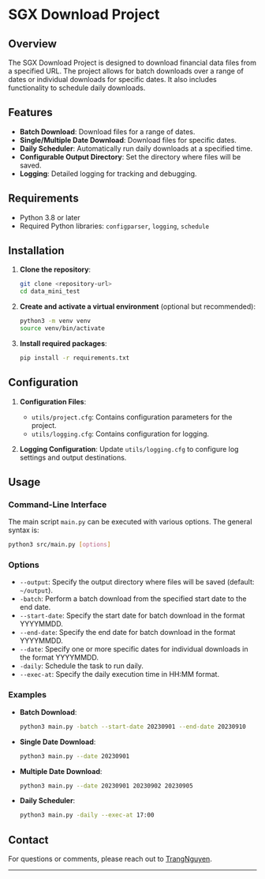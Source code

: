 # SGX Download Project

## Overview

The SGX Download Project is designed to download financial data files from a specified URL. The project allows for batch downloads over a range of dates or individual downloads for specific dates. It also includes functionality to schedule daily downloads.

## Features

- **Batch Download**: Download files for a range of dates.
- **Single/Multiple Date Download**: Download files for specific dates.
- **Daily Scheduler**: Automatically run daily downloads at a specified time.
- **Configurable Output Directory**: Set the directory where files will be saved.
- **Logging**: Detailed logging for tracking and debugging.

## Requirements

- Python 3.8 or later
- Required Python libraries: `configparser`, `logging`, `schedule`

## Installation

1. **Clone the repository**:

   ```bash
   git clone <repository-url>
   cd data_mini_test
   ```

2. **Create and activate a virtual environment** (optional but recommended):

   ```bash
   python3 -m venv venv
   source venv/bin/activate
   ```

3. **Install required packages**:

   ```bash
   pip install -r requirements.txt
   ```

## Configuration

1. **Configuration Files**:
   - `utils/project.cfg`: Contains configuration parameters for the project.
   - `utils/logging.cfg`: Contains configuration for logging.

2. **Logging Configuration**: Update `utils/logging.cfg` to configure log settings and output destinations.

## Usage

### Command-Line Interface

The main script `main.py` can be executed with various options. The general syntax is:

```bash
python3 src/main.py [options]
```

### Options

- `--output`: Specify the output directory where files will be saved (default: `~/output`).
- `-batch`: Perform a batch download from the specified start date to the end date.
- `--start-date`: Specify the start date for batch download in the format YYYYMMDD.
- `--end-date`: Specify the end date for batch download in the format YYYYMMDD.
- `--date`: Specify one or more specific dates for individual downloads in the format YYYYMMDD.
- `-daily`: Schedule the task to run daily.
- `--exec-at`: Specify the daily execution time in HH:MM format.

### Examples

- **Batch Download**:
  ```bash
  python3 main.py -batch --start-date 20230901 --end-date 20230910
  ```

- **Single Date Download**:
  ```bash
  python3 main.py --date 20230901
  ```

- **Multiple Date Download**:
  ```bash
  python3 main.py --date 20230901 20230902 20230905
  ```

- **Daily Scheduler**:
  ```bash
  python3 main.py -daily --exec-at 17:00
  ```
## Contact

For questions or comments, please reach out to [TrangNguyen](mailto:trangnt1317@gmail.com).

---